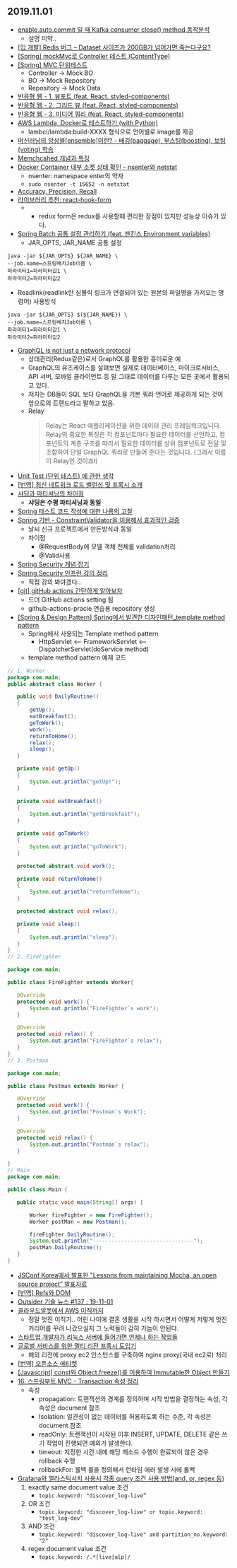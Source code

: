 ## 2019.11.01
* [enable.auto.commit 일 때 Kafka consumer close() method 동작분석](https://blog.voidmainvoid.net/259)
    * 설명 미약..
* [[입 개발] Redis 버그 – Dataset 사이즈가 200GB가 넘어가면 죽는다구요?](https://charsyam.wordpress.com/2019/08/26/%EC%9E%85-%EA%B0%9C%EB%B0%9C-redis-%EB%B2%84%EA%B7%B8-dataset-%EC%82%AC%EC%9D%B4%EC%A6%88%EA%B0%80-200gb%EA%B0%80-%EB%84%98%EC%96%B4%EA%B0%80%EB%A9%B4-%EC%A3%BD%EB%8A%94%EB%8B%A4%EA%B5%AC%EC%9A%94/)
* [[Spring] mockMvc로 Controller 테스트 (ContentType)](https://blog.naver.com/writer0713/221629279019)
* [[Spring] MVC 단위테스트](https://blog.naver.com/writer0713/221630444346)
    * Controller -> Mock BO
    * BO -> Mock Repository
    * Repository -> Mock Data
* [반응형 웹 - 1. 뷰포트 (feat. React, styled-components)](https://eblee-repo.tistory.com/47)
* [반응형 웹 - 2. 그리드 뷰 (feat. React, styled-components)](https://eblee-repo.tistory.com/48)
* [반응형 웹 - 3. 미디어 쿼리 (feat. React, styled-components)](https://eblee-repo.tistory.com/49)
* [AWS Lambda, Docker로 테스트하기 (with Python)](https://yahwang.github.io/posts/77)
    * lambci/lambda:build-XXXX 형식으로 언어별로 image를 제공
 * [머신러닝의 앙상블[ensemble]이란? - 배깅(baggage), 부스팅(boosting), 보팅(voting) 학습](https://lsjsj92.tistory.com/515)
 * [Memchcahed 개념과 특징](https://goodgid.github.io/Memcached/)
 * [Docker Container 내부 소켓 상태 확인 - nsenter와 netstat](https://aidanbae.github.io/code/docker/docker-netstat/)
     * nsenter: namespace enter의 약자
     * ```sudo nsenter -t 15652 -n netstat```
 * [Accuracy, Precision, Recall](http://www.gisdeveloper.co.kr/?p=8146)
 * [라이브러리 추천: react-hook-form](https://velog.io/@iamchanii/react-hooks-form-%EC%9D%84-%EC%86%8C%EA%B0%9C%ED%95%A9%EB%8B%88%EB%8B%A4-54k0rrj6m7)
    * - redux form은 redux를 사용할때 편리한 장점이 있지만 성능상 이슈가 있다.
* [Spring Batch 공통 설정 관리하기 (feat. 젠킨스 Environment variables)](https://jojoldu.tistory.com/445)
    * JAR_OPTS, JAR_NAME 공통 설정
```
java -jar ${JAR_OPTS} ${JAR_NAME} \
--job.name=스프링배치Job이름 \
파라미터1=파라미터값1 \
파라미터2=파라미터값2
```

   * Readlink(readlink란 심볼릭 링크가 연결되어 있는 원본의 파일명을 가져오는 명령어) 사용방식
```
java -jar ${JAR_OPTS} $(${JAR_NAME}) \
--job.name=스프링배치Job이름 \
파라미터1=파라미터값1 \
파라미터2=파라미터값2
```
* [GraphQL is not just a network protocol](https://blog.cometkim.kr/posts/graphql-is-not-just-a-network-protocol/)
    * 상태관리(Redux같은)로서 GraphQL를 활용한 흥미로운 예
    * GraphQL의 유즈케이스를 살펴보면 실제로 데이터베이스, 마이크로서비스, API 서버, 모바일 클라이언트 등 말 그대로 데이터를 다루는 모든 곳에서 활용되고 있다.
    * 저자는 DB들이 SQL 보다 GraphQL을 기본 쿼리 언어로 제공하게 되는 것이 앞으로의 트렌드라고 말하고 있음.
    * Relay
        > Relay는 React 애플리케이션을 위한 데이터 관리 프레임워크입니다. Relay의 중요한 특징은 각 컴포넌트마다 필요한 데이터를 선언하고, 컴포넌트의 계층 구조를 따라서 필요한 데이터를 상위 컴포넌트로 전달 및 조합하여 단일 GraphQL 쿼리로 만들어 준다는 것입니다. (그래서 이름이 Relay인 것이죠!)
* [Unit Test (단위 테스트) 에 관한 생각](https://gregor77.github.io/2019/08/16/about-unit-test/)
* [[번역] 최신 네트워크 로드 밸런싱 및 프록시 소개](https://ziwon.dev/post/modern-network-load-balancing-and-proxying/)
* [샤딩과 파티셔닝의 차이점](http://theeye.pe.kr/archives/1917)
    * **샤딩은 수평 파티셔닝과 동일**
* [Spring 테스트 코드 작성에 대한 나름의 고찰](https://www.popit.kr/spring-%ED%85%8C%EC%8A%A4%ED%8A%B8-%EC%BD%94%EB%93%9C-%EC%9E%91%EC%84%B1%EC%97%90-%EB%8C%80%ED%95%9C-%EB%82%98%EB%A6%84%EC%9D%98-%EA%B3%A0%EC%B0%B0/?fbclid=IwAR1ZHQKZ-jsQ1L9XxxJMnBdsSxGhLpZzF1WRw6fyZMiDOB_n3AkV_CyVYiQ)
* [Spring 기반 - ConstraintValidator을 이용해서 효과적인 검증](https://www.popit.kr/spring-%ea%b8%b0%eb%b0%98-constraintvalidator%ec%9d%84-%ec%9d%b4%ec%9a%a9%ed%95%b4%ec%84%9c-%ed%9a%a8%ea%b3%bc%ec%a0%81%ec%9d%b8-%ea%b2%80%ec%a6%9d/)
    * 날씨 신규 프로젝트에서 만든방식과 동일
    * 차이점
        * @RequestBody에 모델 객체 전체를 validation처리
        * @Valid사용
* [Spring Security 개념 잡기](https://junebuug.github.io/2019-09-05/spring-security)
* [Spring Security 인프런 강의 정리](https://lelecoder.com/140)
    * 직접 강의 봐야겠다..
 * [[git] gitHub actions 간단하게 알아보자](https://blog.naver.com/pjt3591oo/221639403758)
    * 드뎌 GitHub actions setting 됨
    * github-actions-pracie 연습용 repository 생성
* [[Spring & Design Pattern] Spring에서 발견한 디자인패턴_template method pattern](https://sabarada.tistory.com/19)    
   * Spring에서 사용되는 Template method pattern 
        * HttpServlet <-- FrameworkServlet <-- DispatcherServlet(doService method)
   * template method pattern 예제 코드
 ``` java
// 1. Worker
package com.main;
public abstract class Worker {

    public void DailyRoutine()
    {
        getUp();
        eatBreakfast();
        goToWork();
        work();
        returnToHome();
        relax();
        sleep();
    }

    private void getUp()
    {
        System.out.println("getUp!");
    }

    private void eatBreakfast()
    {
        System.out.println("getBreakfast");
    }

    private void goToWork()
    {
        System.out.println("goToWork");
    }

    protected abstract void work();

    private void returnToHome()
    {
        System.out.println("returnToHome");
    }

    protected abstract void relax();

    private void sleep()
    {
        System.out.println("sleep");
    }
}
// 2. FireFighter

package com.main;

public class FireFighter extends Worker{

    @Override
    protected void work() {
        System.out.println("FireFighter`s work");
    }

    @Override
    protected void relax() {
        System.out.println("FireFighter`s relax");
    }
}
// 3. Postman

package com.main;

public class Postman extends Worker {

    @Override
    protected void work() {
        System.out.println("Postman`s Work");
    }

    @Override
    protected void relax() {
        System.out.println("Postman`s relax");
    }

}
// Main
package com.main;

public class Main {

    public static void main(String[] args) {

        Worker fireFighter = new FireFighter();
        Worker postMan = new Postman();

        fireFighter.DailyRoutine();
        System.out.println("--------------------------------");
        postMan.DailyRoutine();
    }
}
```
    
* [JSConf Korea에서 발표한 "Lessons from maintaining Mocha, an open source project” 발표자료](https://blog.outsider.ne.kr/1459?utm_source=feedburner&utm_medium=feed&utm_campaign=Feed%3A+rss_outsider_dev+%28Outsider%27s+Dev+Story%29)
* [[번역] Refs와 DOM](https://velog.io/@pop8682/%EB%B2%88%EC%97%AD-Refs%EC%99%80-DOM)
* [Outsider 기술 뉴스 #137 : 19-11-01](https://blog.outsider.ne.kr/1464?utm_source=feedburner&utm_medium=feed&utm_campaign=Feed%3A+rss_outsider_dev+%28Outsider%27s+Dev+Story%29)
* [클라우드알못에서 AWS 이직까지](https://reoim.tistory.com/entry/%ED%81%B4%EC%95%8C%EB%AA%BB%EC%97%90%EC%84%9C-AWS-%EC%9D%B4%EC%A7%81%EA%B9%8C%EC%A7%80)
   * 정말 멋진 이직기.. 어린 나이에 결혼 생활을 시작 하시면서 어떻게 저렇게 멋진 커리어를 꾸려 나갔으실지 그 노력들이 감히 가늠이 안된다.
* [스타트업 개발자가 리눅스 서버에 들어가면 언제나 하는 작업들](https://blog.outsider.ne.kr/1464?utm_source=feedburner&utm_medium=feed&utm_campaign=Feed%3A+rss_outsider_dev+%28Outsider%27s+Dev+Story%29)
* [글로벌 서비스를 위한 멀티 리전 프록시 도입기](https://medium.com/benx-tech-blog/%EA%B8%80%EB%A1%9C%EB%B2%8C-%EC%84%9C%EB%B9%84%EC%8A%A4%EB%A5%BC-%EC%9C%84%ED%95%9C-%EB%A9%80%ED%8B%B0-%EB%A6%AC%EC%A0%84-%ED%94%84%EB%A1%9D%EC%8B%9C-%EB%8F%84%EC%9E%85%EA%B8%B0-87eda1bd8d55)
    * 해외 리전에 proxy ec2 인스턴스를 구축하여 nginx proxy(국내 ec2로) 처리
* [[번역] 오픈소스 에티켓](https://medium.com/jung-han/%EB%B2%88%EC%97%AD-%EC%98%A4%ED%94%88%EC%86%8C%EC%8A%A4-%EC%97%90%ED%8B%B0%EC%BC%93-bf59267d1db3)     
* [[Javascript] const와 Object.freeze()를 이용하여 Immutable한 Object 만들기](https://yorr.tistory.com/21)
* [16. 스프링부트 MVC - Transaction 속성 정리](https://linked2ev.github.io/gitlog/2019/10/03/springboot-mvc-16-%EC%8A%A4%ED%94%84%EB%A7%81%EB%B6%80%ED%8A%B8-MVC-Transaction-%EC%86%8D%EC%84%B1-%EC%A0%95%EB%A6%AC/)
    * 속성
        * propagation: 트랜잭션의 경계를 정의하며 시작 방법을 결정하는 속성, 각 속성은 document 참조
        * Isolation:  일관성이 없는 데이터를 허용하도록 하는 수준, 각 속성은 document 참조
        * readOnly: 트랜잭션이 시작된 이후 INSERT, UPDATE, DELETE 같은 쓰기 작업이 진행되면 예외가 발생한다.
        * timeout: 지정한 시간 내에 해당 메소드 수행이 완료되이 않은 경우 rollback 수행
        * rollbackFor:  롤백 룰을 정의해서 런타임 에러 발생 시에 롤백
* [Grafana와 엘라스틱서치 사용시 각종 query 조건 사용 방법(and, or, regex 등)](https://blog.voidmainvoid.net/270)
    1. exactly same document value 조건
       * ```topic.keyword: "discover_log-live”```
    2. OR 조건
       * ```topic.keyword: "discover_log-live" or topic.keyword: "test_log-dev”```
    3. AND 조건
       * ```topic.keyword: "discover_log-live" and partition_no.keyword: "2"```
    4. regex document value 조건
       * ```topic.keyword: /.*[live|alp]/```
